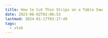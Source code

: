 ```yaml
---
title: How to Cut Thin Strips on a Table Saw
date: 2023-06-02T02:06:53
lastmod: 2024-01-17T03:17:49
tags:
  - stub
---
```

